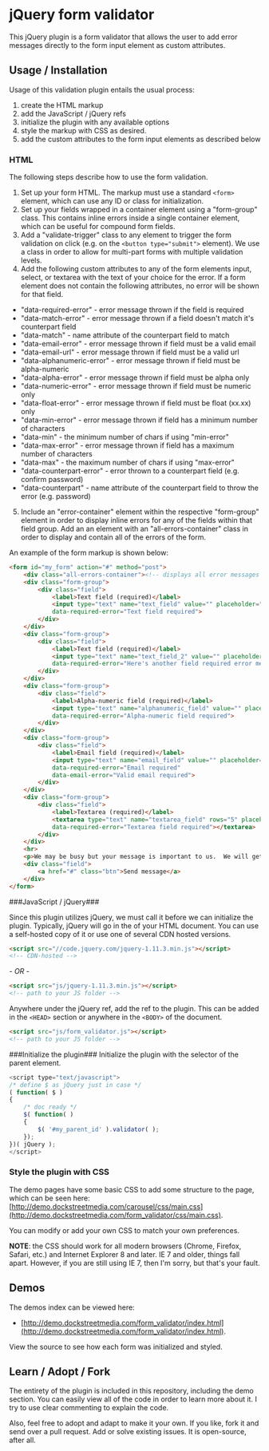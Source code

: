 # jQuery form validator

This jQuery plugin is a form validator that allows the user to add error messages directly to the form input element as custom attributes.

## Usage / Installation

Usage of this validation plugin entails the usual process:
1. create the HTML markup
2. add the JavaScript / jQuery refs
3. initialize the plugin with any available options
4. style the markup with CSS as desired.
5. add the custom attributes to the form input elements as described below

### HTML
The following steps describe how to use the form validation.

1. Set up your form HTML.  The markup must use a standard `<form>` element, which can use any ID or class for initialization.
2. Set up your fields wrapped in a container element using a "form-group" class.  This contains inline errors inside a single container element, which can be useful for compound form fields.
3. Add a "validate-trigger" class to any element to trigger the form validation on click (e.g. on the `<button type="submit">` element).  We use a class in order to allow for multi-part forms with multiple validation levels.
4. Add the following custom attributes to any of the form elements input, select, or textarea with the text of your choice for the error. If a form element does not contain the following attributes, no error will be shown for that field.
  - "data-required-error" - error message thrown if the field is required
  - "data-match-error" - error message thrown if a field doesn't match it's counterpart field
  - "data-match" - name attribute of the counterpart field to match
  - "data-email-error" - error message thrown if field must be a valid email
  - "data-email-url" - error message thrown if field must be a valid url
  - "data-alphanumeric-error" - error message thrown if field must be alpha-numeric
  - "data-alpha-error" - error message thrown if field must be alpha only
  - "data-numeric-error" - error message thrown if field must be numeric only
  - "data-float-error" - error message thrown if field must be float (xx.xx) only
  - "data-min-error" - error message thrown if field has a minimum number of characters
  - "data-min" - the minimum number of chars if using "min-error"
  - "data-max-error" - error message thrown if field has a maximum number of characters
  - "data-max" - the maximum number of chars if using "max-error"
  - "data-counterpart-error" - error thrown to a counterpart field (e.g. confirm password)
  - "data-counterpart" - name attribute of the counterpart field to throw the error (e.g. password)

5. Include an "error-container" element within the respective "form-group" element in order to display inline errors for any of the fields within that field group.  Add an an element with an "all-errors-container" class in order to display and contain all of the errors of the form.

An example of the form markup is shown below:

```html
<form id="my_form" action="#" method="post">
	<div class="all-errors-container"><!-- displays all error messages in the form via JS --></div>
	<div class="form-group">
		<div class="field">
			<label>Text field (required)</label>
			<input type="text" name="text_field" value="" placeholder="Text field (required)"
			data-required-error="Text field required">
		</div>
	</div>
	<div class="form-group">
		<div class="field">
			<label>Text field (required)</label>
			<input type="text" name="text_field_2" value="" placeholder="Text field (required)"
			data-required-error="Here's another field required error message!">
		</div>
	</div>
	<div class="form-group">
		<div class="field">
			<label>Alpha-numeric field (required)</label>
			<input type="text" name="alphanumeric_field" value="" placeholder="Alpha-numeric field (required)"
			data-required-error="Alpha-numeric field required">
		</div>
	</div>
	<div class="form-group">
		<div class="field">
			<label>Email field (required)</label>
			<input type="text" name="email_field" value="" placeholder="Email field (required)"
			data-required-error="Email required"
			data-email-error="Valid email required">
		</div>
	</div>
	<div class="form-group">
		<div class="field">
			<label>Textarea (required)</label>
			<textarea type="text" name="textarea_field" rows="5" placeholder="Textarea field"
			data-required-error="Textarea field required"></textarea>
		</div>
	</div>
	<hr>
	<p>We may be busy but your message is important to us.  We will get back to you as soon as we can.</p>
	<div class="field">
		<a href="#" class="btn">Send message</a>
	</div>
</form>
```

###JavaScript / jQuery###

Since this plugin utilizes jQuery, we must call it before we can initialize the plugin.  Typically, jQuery will go in the <HEAD> of your HTML document.  You can use a self-hosted copy of it or use one of several CDN hosted versions.  

```html
<script src="//code.jquery.com/jquery-1.11.3.min.js"></script>
<!-- CDN-hosted -->
```

_- OR -_

```html
<script src="js/jquery-1.11.3.min.js"></script>
<!-- path to your JS folder -->
```

Anywhere under the jQuery ref, add the ref to the plugin.  This can be added in the `<HEAD>` section or anywhere in the `<BODY>` of the document.

```html
<script src="js/form_validator.js"></script>
<!-- path to your JS folder -->
```

###Initialize the plugin###
Initialize the plugin with the selector of the parent element.

```javascript
<script type="text/javascript">
/* define $ as jQuery just in case */
( function( $ )
{
	/* doc ready */
	$( function( )
	{
		$( '#my_parent_id' ).validator( );
	});
})( jQuery );
</script>
```

### Style the plugin with CSS
The demo pages have some basic CSS to add some structure to the page, which can be seen here: [http://demo.dockstreetmedia.com/carousel/css/main.css](http://demo.dockstreetmedia.com/form_validator/css/main.css).  

You can modify or add your own CSS to match your own preferences.

**NOTE**: the CSS should work for all modern browsers (Chrome, Firefox, Safari, etc.) and Internet Explorer 8 and later.  IE 7 and older, things fall apart.  However, if you are still using IE 7, then I'm sorry, but that's your fault.

## Demos

The demos index can be viewed here:
- [http://demo.dockstreetmedia.com/form_validator/index.html](http://demo.dockstreetmedia.com/form_validator/index.html).  

View the source to see how each form was initialized and styled.

## Learn / Adopt / Fork
The entirety of the plugin is included in this repository, including the demo section.  You can easily view all of the code in order to learn more about it.  I try to use clear commenting to explain the code.

Also, feel free to adopt and adapt to make it your own.  If you like, fork it and send over a pull request.  Add or solve existing issues.  It is open-source, after all.
